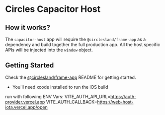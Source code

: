 # Circles Capacitor Host

## How it works?

The `capacitor-host` app will require the `@circlesland/frame-app` as a dependency and build together the full production app. All the host specific APIs will be injected into the `window` object.

## Getting Started

Check the [@circlesland/frame-app](https://github.com/circlesland/frame-app) README for getting started.

- You'll need xcode installed to run the iOS build

run with following ENV Vars:
VITE_AUTH_API_URL=https://auth-provider.vercel.app
VITE_AUTH_CALLBACK=https://web-host-iota.vercel.app/open
